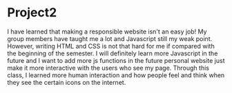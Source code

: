 # Project2

I have learned that making a responsible website isn't an easy job! My group members have taught me a lot and Javascript still my weak point. However, writing HTML and CSS is not that hard for me if compared with the beginning of the semester. I will definitely learn more Javascript in the future and I want to add more js functions in the future personal website just make it more interactive with the users who see my page. Through this class, I learned more human interaction and how people feel and think when they see the certain icons on the internet.  
